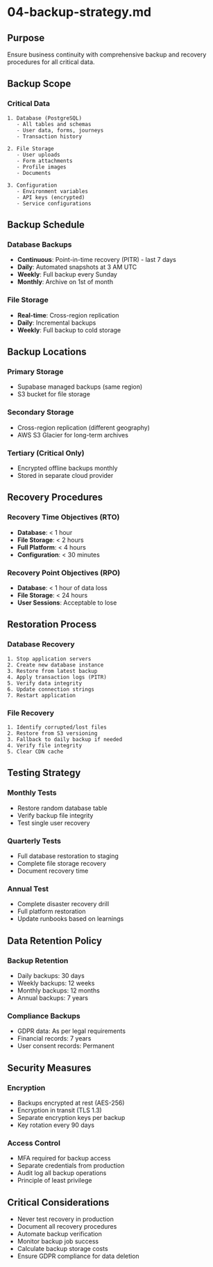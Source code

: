 # 04-backup-strategy.md

## Purpose

Ensure business continuity with comprehensive backup and recovery procedures for all critical data.

## Backup Scope

### Critical Data

```
1. Database (PostgreSQL)
   - All tables and schemas
   - User data, forms, journeys
   - Transaction history

2. File Storage
   - User uploads
   - Form attachments
   - Profile images
   - Documents

3. Configuration
   - Environment variables
   - API keys (encrypted)
   - Service configurations
```

## Backup Schedule

### Database Backups

- **Continuous**: Point-in-time recovery (PITR) - last 7 days
- **Daily**: Automated snapshots at 3 AM UTC
- **Weekly**: Full backup every Sunday
- **Monthly**: Archive on 1st of month

### File Storage

- **Real-time**: Cross-region replication
- **Daily**: Incremental backups
- **Weekly**: Full backup to cold storage

## Backup Locations

### Primary Storage

- Supabase managed backups (same region)
- S3 bucket for file storage

### Secondary Storage

- Cross-region replication (different geography)
- AWS S3 Glacier for long-term archives

### Tertiary (Critical Only)

- Encrypted offline backups monthly
- Stored in separate cloud provider

## Recovery Procedures

### Recovery Time Objectives (RTO)

- **Database**: < 1 hour
- **File Storage**: < 2 hours
- **Full Platform**: < 4 hours
- **Configuration**: < 30 minutes

### Recovery Point Objectives (RPO)

- **Database**: < 1 hour of data loss
- **File Storage**: < 24 hours
- **User Sessions**: Acceptable to lose

## Restoration Process

### Database Recovery

```
1. Stop application servers
2. Create new database instance
3. Restore from latest backup
4. Apply transaction logs (PITR)
5. Verify data integrity
6. Update connection strings
7. Restart application
```

### File Recovery

```
1. Identify corrupted/lost files
2. Restore from S3 versioning
3. Fallback to daily backup if needed
4. Verify file integrity
5. Clear CDN cache
```

## Testing Strategy

### Monthly Tests

- Restore random database table
- Verify backup file integrity
- Test single user recovery

### Quarterly Tests

- Full database restoration to staging
- Complete file storage recovery
- Document recovery time

### Annual Test

- Complete disaster recovery drill
- Full platform restoration
- Update runbooks based on learnings

## Data Retention Policy

### Backup Retention

- Daily backups: 30 days
- Weekly backups: 12 weeks
- Monthly backups: 12 months
- Annual backups: 7 years

### Compliance Backups

- GDPR data: As per legal requirements
- Financial records: 7 years
- User consent records: Permanent

## Security Measures

### Encryption

- Backups encrypted at rest (AES-256)
- Encryption in transit (TLS 1.3)
- Separate encryption keys per backup
- Key rotation every 90 days

### Access Control

- MFA required for backup access
- Separate credentials from production
- Audit log all backup operations
- Principle of least privilege

## Critical Considerations

- Never test recovery in production
- Document all recovery procedures
- Automate backup verification
- Monitor backup job success
- Calculate backup storage costs
- Ensure GDPR compliance for data deletion